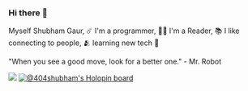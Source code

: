 ### Hi there 👋

Myself Shubham Gaur, ☄️
I'm a programmer, 👨‍💻
I'm a Reader, 📚
I like connecting to people, 🫂
   learning new tech 🔗

"When you see a good move, look for a better one." - Mr. Robot




![](https://komarev.com/ghpvc/?username=your-github-username)
[![@404shubham's Holopin board](https://holopin.io/api/user/board?user=404shubham)](https://holopin.io/@404shubham)
